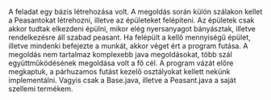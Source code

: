 A feladat egy bázis létrehozása volt. A megoldás során külön szálakon kellet a Peasantokat létrehozni, illetve az épületeket felépíteni. Az épületek csak akkor tudtak elkezdeni épülni, mikor elég nyersanyagot bányásztak, illetve rendelkezésre áll szabad peasant. Ha felépült a kellő mennyiségű épület, illetve mindenki befejezte a munkát, akkor véget ért a program futása.
A megoldás nem tartalmaz komplexebb java megoldásokat, több szál együttműködésének megoldása volt a fő cél.
A program vázát előre megkaptuk, a párhuzamos futást kezelő osztályokat kellett nekünk implementálni. Vagyis csak a Base.java, illetve a Peasant.java a saját szellemi termékem.